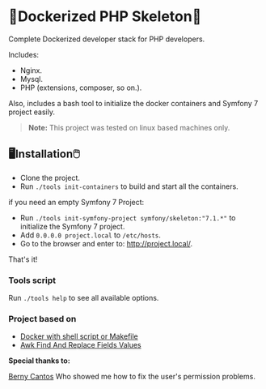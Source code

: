 # 🐋Dockerized PHP Skeleton🐋

Complete Dockerized developer stack for PHP developers. 

Includes: 

- Nginx.
- Mysql.
- PHP (extensions, composer, so on.).

Also, includes a bash tool to initialize the docker containers and Symfony 7 project easily.

> **Note:** This project was tested on linux based machines only. 

## 🖥️Installation🖱️

- Clone the project.
- Run ``./tools init-containers`` to build and start all the containers.

if you need an empty Symfony 7 Project:

- Run ``./tools init-symfony-project symfony/skeleton:"7.1.*"`` to initialize the Symfony 7 project.
- Add ``0.0.0.0 project.local`` to ``/etc/hosts``.
- Go to the browser and enter to: http://project.local/.

That's it! 

### Tools script

Run ``./tools help`` to see all available options.

### Project based on

- [Docker with shell script or Makefile](https://ypereirareis.github.io/blog/2015/05/04/docker-with-shell-script-or-makefile/)
- [Awk Find And Replace Fields Values](https://www.cyberciti.biz/faq/awk-find-and-replace-fields-values/)

**Special thanks to:**

[Berny Cantos](https://github.com/xphere) Who showed me how to fix the user's permission problems.